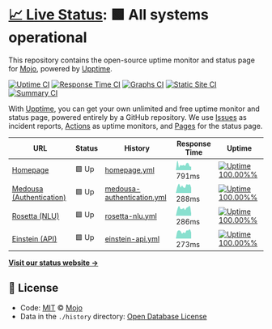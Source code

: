 # [📈 Live Status](https://status.conan-ai.co): <!--live status--> **🟩 All systems operational**

This repository contains the open-source uptime monitor and status page for [Mojo](mojorepo.fun), powered by [Upptime](https://github.com/upptime/upptime).

[![Uptime CI](https://github.com/koj-co/upptime/workflows/Uptime%20CI/badge.svg)](https://github.com/koj-co/upptime/actions?query=workflow%3A%22Uptime+CI%22)
[![Response Time CI](https://github.com/koj-co/upptime/workflows/Response%20Time%20CI/badge.svg)](https://github.com/koj-co/upptime/actions?query=workflow%3A%22Response+Time+CI%22)
[![Graphs CI](https://github.com/koj-co/upptime/workflows/Graphs%20CI/badge.svg)](https://github.com/koj-co/upptime/actions?query=workflow%3A%22Graphs+CI%22)
[![Static Site CI](https://github.com/koj-co/upptime/workflows/Static%20Site%20CI/badge.svg)](https://github.com/koj-co/upptime/actions?query=workflow%3A%22Static+Site+CI%22)
[![Summary CI](https://github.com/koj-co/upptime/workflows/Summary%20CI/badge.svg)](https://github.com/koj-co/upptime/actions?query=workflow%3A%22Summary+CI%22)

With [Upptime](https://upptime.js.org), you can get your own unlimited and free uptime monitor and status page, powered entirely by a GitHub repository. We use [Issues](https://github.com/1MaddieX/conan-status/issues) as incident reports, [Actions](https://github.com/1MaddieX/conan-status/actions) as uptime monitors, and [Pages](https://status.conan-ai.co) for the status page.

<!--start: status pages-->
<!-- This summary is generated by Upptime (https://github.com/upptime/upptime) -->
<!-- Do not edit this manually, your changes will be overwritten -->

| URL                                                         | Status | History                                                                                                                  | Response Time                                                                               | Uptime                                                                                                                                                                                                                                       |
| ----------------------------------------------------------- | ------ | ------------------------------------------------------------------------------------------------------------------------ | ------------------------------------------------------------------------------------------- | -------------------------------------------------------------------------------------------------------------------------------------------------------------------------------------------------------------------------------------------- |
| [Homepage](https://conan-ai.co)                             | 🟩 Up  | [homepage.yml](https://github.com/1MaddieX/conan-status/commits/master/history/homepage.yml)                             | <img alt="Response time graph" src="./graphs/homepage.png" height="20"> 791ms               | [![Uptime 100.00%%](https://img.shields.io/endpoint?url=https%3A%2F%2Fraw.githubusercontent.com%2F1MaddieX%2Fconan-status%2Fmaster%2Fapi%2Fhomepage%2Fuptime.json)](https://status.conan-ai.co/history/homepage)                             |
| [Medousa (Authentication)](https://auth.conan-ai.co:32168/) | 🟩 Up  | [medousa-authentication.yml](https://github.com/1MaddieX/conan-status/commits/master/history/medousa-authentication.yml) | <img alt="Response time graph" src="./graphs/medousa-authentication.png" height="20"> 288ms | [![Uptime 100.00%%](https://img.shields.io/endpoint?url=https%3A%2F%2Fraw.githubusercontent.com%2F1MaddieX%2Fconan-status%2Fmaster%2Fapi%2Fmedousa-authentication%2Fuptime.json)](https://status.conan-ai.co/history/medousa-authentication) |
| [Rosetta (NLU)](https://nlu.conan-ai.co:32168/)             | 🟩 Up  | [rosetta-nlu.yml](https://github.com/1MaddieX/conan-status/commits/master/history/rosetta-nlu.yml)                       | <img alt="Response time graph" src="./graphs/rosetta-nlu.png" height="20"> 286ms            | [![Uptime 100.00%%](https://img.shields.io/endpoint?url=https%3A%2F%2Fraw.githubusercontent.com%2F1MaddieX%2Fconan-status%2Fmaster%2Fapi%2Frosetta-nlu%2Fuptime.json)](https://status.conan-ai.co/history/rosetta-nlu)                       |
| [Einstein (API)](https://api.conan-ai.co:32168/)            | 🟩 Up  | [einstein-api.yml](https://github.com/1MaddieX/conan-status/commits/master/history/einstein-api.yml)                     | <img alt="Response time graph" src="./graphs/einstein-api.png" height="20"> 273ms           | [![Uptime 100.00%%](https://img.shields.io/endpoint?url=https%3A%2F%2Fraw.githubusercontent.com%2F1MaddieX%2Fconan-status%2Fmaster%2Fapi%2Feinstein-api%2Fuptime.json)](https://status.conan-ai.co/history/einstein-api)                     |

<!--end: status pages-->

[**Visit our status website →**](https://status.conan-ai.co)

## 📄 License

- Code: [MIT](./LICENSE) © [Mojo](mojorepo.fun)
- Data in the `./history` directory: [Open Database License](https://opendatacommons.org/licenses/odbl/1-0/)
